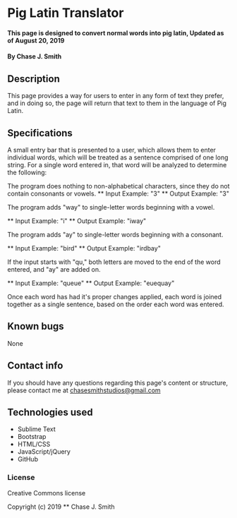# Pig Latin Translator

#### This page is designed to convert normal words into pig latin,  Updated as of August 20, 2019

#### By Chase J. Smith

## Description

This page provides a way for users to enter in any form of text they prefer, and in doing so, the page will return that text to them in the language of Pig Latin.

## Specifications

A small entry bar that is presented to a user, which allows them to enter individual words, which will be treated as a sentence comprised of one long string. For a single word entered in, that word will be analyzed to determine the following:

The program does nothing to non-alphabetical characters, since they do not contain consonants or vowels.
** Input Example: "3"
** Output Example: "3"

The program adds "way" to single-letter words beginning with a vowel.

** Input Example: "i"
** Output Example: "iway"

The program adds "ay" to single-letter words beginning with a consonant.

** Input Example: "bird"
** Output Example: "irdbay"

If the input starts with "qu," both letters are moved to the end of the word entered, and "ay" are added on.

** Input Example: "queue"
** Output Example: "euequay"

Once each word has had it's proper changes applied, each word is joined together as a single sentence, based on the order each word was entered.

## Known bugs

None

## Contact info

If you should have any questions regarding this page's content or structure, please contact me at chasesmithstudios@gmail.com

## Technologies used

* Sublime Text
* Bootstrap
* HTML/CSS
* JavaScript/jQuery
* GitHub

### License

Creative Commons license

Copyright (c) 2019 ** Chase J. Smith